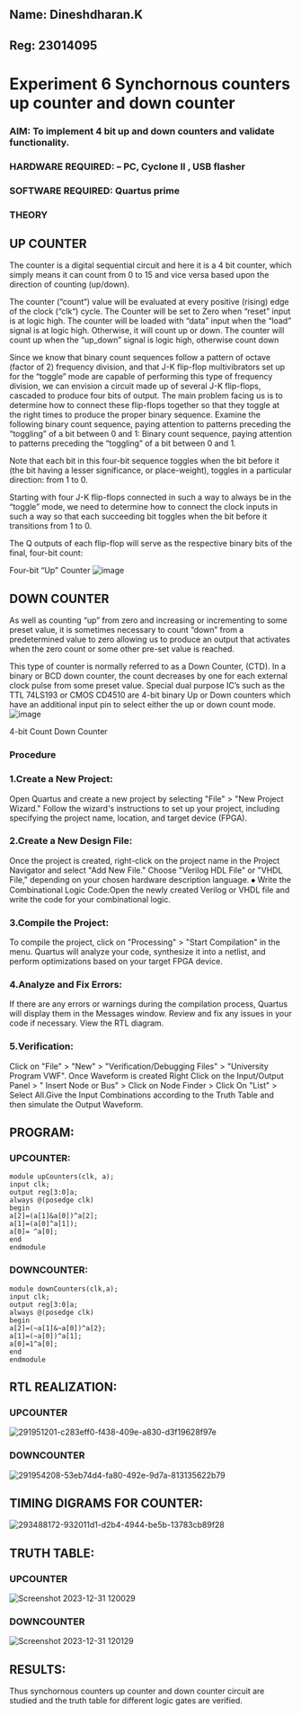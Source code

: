 ## Name: Dineshdharan.K
## Reg: 23014095

# Experiment 6 Synchornous counters up counter and down counter 

### AIM: To implement 4 bit up and down counters and validate  functionality.
### HARDWARE REQUIRED:  – PC, Cyclone II , USB flasher
### SOFTWARE REQUIRED:   Quartus prime
### THEORY 

## UP COUNTER 
The counter is a digital sequential circuit and here it is a 4 bit counter, which simply means it can count from 0 to 15 and vice versa based upon the direction of counting (up/down). 

The counter (“count“) value will be evaluated at every positive (rising) edge of the clock (“clk“) cycle.
The Counter will be set to Zero when “reset” input is at logic high.
The counter will be loaded with “data” input when the “load” signal is at logic high. Otherwise, it will count up or down.
The counter will count up when the “up_down” signal is logic high, otherwise count down

Since we know that binary count sequences follow a pattern of octave (factor of 2) frequency division, and that J-K flip-flop multivibrators set up for the “toggle” mode are capable of performing this type of frequency division, we can envision a circuit made up of several J-K flip-flops, cascaded to produce four bits of output.
The main problem facing us is to determine how to connect these flip-flops together so that they toggle at the right times to produce the proper binary sequence.
Examine the following binary count sequence, paying attention to patterns preceding the “toggling” of a bit between 0 and 1:
Binary count sequence, paying attention to patterns preceding the “toggling” of a bit between 0 and 1.

Note that each bit in this four-bit sequence toggles when the bit before it (the bit having a lesser significance, or place-weight), toggles in a particular direction: from 1 to 0.



 
 

Starting with four J-K flip-flops connected in such a way to always be in the “toggle” mode, we need to determine how to connect the clock inputs in such a way so that each succeeding bit toggles when the bit before it transitions from 1 to 0.

The Q outputs of each flip-flop will serve as the respective binary bits of the final, four-bit count:

 
 

Four-bit “Up” Counter
![image](https://user-images.githubusercontent.com/36288975/169644758-b2f4339d-9532-40c5-af40-8f4f8c942e2c.png)



## DOWN COUNTER 

As well as counting “up” from zero and increasing or incrementing to some preset value, it is sometimes necessary to count “down” from a predetermined value to zero allowing us to produce an output that activates when the zero count or some other pre-set value is reached.

This type of counter is normally referred to as a Down Counter, (CTD). In a binary or BCD down counter, the count decreases by one for each external clock pulse from some preset value. Special dual purpose IC’s such as the TTL 74LS193 or CMOS CD4510 are 4-bit binary Up or Down counters which have an additional input pin to select either the up or down count mode.
![image](https://user-images.githubusercontent.com/36288975/169644844-1a14e123-7228-4ed8-81a9-eb937dff4ac8.png)


4-bit Count Down Counter
### Procedure

### 1.Create a New Project:

Open Quartus and create a new project by selecting "File" > "New Project Wizard." Follow the wizard's instructions to set up your project, including specifying the project name, location, and target device (FPGA).

### 2.Create a New Design File:

Once the project is created, right-click on the project name in the Project Navigator and select "Add New File." Choose "Verilog HDL File" or "VHDL File," depending on your chosen hardware description language. ⦁ Write the Combinational Logic Code:Open the newly created Verilog or VHDL file and write the code for your combinational logic. 

### 3.Compile the Project:

To compile the project, click on "Processing" > "Start Compilation" in the menu. Quartus will analyze your code, synthesize it into a netlist, and perform optimizations based on your target FPGA device.

### 4.Analyze and Fix Errors:

If there are any errors or warnings during the compilation process, Quartus will display them in the Messages window. Review and fix any issues in your code if necessary. View the RTL diagram. 

### 5.Verification: 

Click on "File" > "New" > "Verification/Debugging Files" > "University Program VWF". Once Waveform is created Right Click on the Input/Output Panel > " Insert Node or Bus" > Click on Node Finder > Click On "List" > Select All.Give the Input Combinations according to the Truth Table and then simulate the Output Waveform.



## PROGRAM: 

### UPCOUNTER:

~~~
module upCounters(clk, a);
input clk;
output reg[3:0]a;
always @(posedge clk)
begin
a[2]=(a[1]&a[0])^a[2];
a[1]=(a[0]^a[1]);
a[0]= ^a[0];
end
endmodule
~~~

### DOWNCOUNTER:

~~~
module downCounters(clk,a);
input clk;
output reg[3:0]a;
always @(posedge clk)
begin
a[2]=(~a[1]&~a[0])^a[2};
a[1]=(~a[0])^a[1];
a[0]=1^a[0];
end
endmodule
~~~



## RTL REALIZATION:

### UPCOUNTER

![291951201-c283eff0-f438-409e-a830-d3f19628f97e](https://github.com/dineshdharank/Exp-7-Synchornous-counters-/assets/145980096/532ba250-03cc-47e6-8339-ed75b0618255)

### DOWNCOUNTER

![291954208-53eb74d4-fa80-492e-9d7a-813135622b79](https://github.com/dineshdharank/Exp-7-Synchornous-counters-/assets/145980096/b4eb8ad7-7ffd-4f65-a376-665cf17377de)



## TIMING DIGRAMS FOR COUNTER:  

![293488172-932011d1-d2b4-4944-be5b-13783cb89f28](https://github.com/dineshdharank/Exp-7-Synchornous-counters-/assets/145980096/72112ccf-1186-4f72-b8e6-f50cb3bab71b)


## TRUTH TABLE:

### UPCOUNTER

![Screenshot 2023-12-31 120029](https://github.com/dineshdharank/Exp-7-Synchornous-counters-/assets/145980096/c66cb015-0ac4-41ab-883f-6edf4c95f192)


### DOWNCOUNTER

![Screenshot 2023-12-31 120129](https://github.com/dineshdharank/Exp-7-Synchornous-counters-/assets/145980096/411c9f1e-1712-40fa-9095-2bf08334afa7)


## RESULTS: 

Thus synchornous counters up counter and down counter circuit are studied and the truth table for different logic gates are verified.
